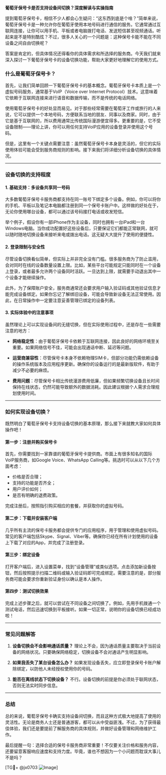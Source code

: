 **葡萄牙保号卡是否支持设备间切换？深度解读与实操指南**

提到葡萄牙保号卡，相信不少人都会心生疑问：“这东西到底是个啥？”简单来说，葡萄牙保号卡是一种允许你在葡萄牙使用本地号码进行通信的服务。它通常通过互联网连接，让你可以用手机、平板或者电脑拨打电话、发送短信甚至视频通话。听起来是不是特别酷炫？不过，很多人关心的一个问题是：这种保号卡能不能在不同设备之间自由切换呢？

答案是肯定的，但具体情况还得看你的具体需求和所选择的服务商。今天我们就来深入探讨一下葡萄牙保号卡的设备切换功能，帮助大家更好地理解它的使用方式。

### **什么是葡萄牙保号卡？**

首先，让我们简单回顾一下葡萄牙保号卡的基本概念。葡萄牙保号卡本质上是一个虚拟号码服务，通常基于VoIP（Voice over Internet Protocol）技术。这意味着它依赖于互联网连接来进行语音和数据传输，而不是传统的电话网络。

使用葡萄牙保号卡的好处显而易见。对于那些经常需要在葡萄牙工作或旅行的人来说，它可以提供一个本地号码，方便联系当地的朋友、同事以及商家。同时，由于它是基于互联网的，所以费用通常比传统国际漫游便宜得多。更重要的是，它不受设备限制——理论上讲，你可以用任何支持VoIP应用的设备登录并使用这个号码。

但是，这里有一个关键点需要注意：虽然葡萄牙保号卡本身是灵活的，但它的实际使用体验可能会受到服务商规则的影响。接下来我们将详细分析设备切换的具体情况。

---

### **设备切换的支持程度**

#### **1. 基础支持：多设备共享同一号码**
大多数葡萄牙保号卡服务商都支持在同一账号下绑定多个设备。例如，你可以将你的手机、平板以及笔记本电脑都注册到同一个保号卡账户中。这样做的好处在于，无论你使用哪台设备，都可以通过该号码接打电话或收发短信。

举个例子，假设你有一部iPhone作为主设备，同时也拥有一台iPad和一台Windows电脑。当你成功配置好这些设备后，只要保证它们都能正常联网，就可以随时随地切换设备来接听来电或拨出电话。这无疑大大提升了使用的便捷性。

#### **2. 登录限制与安全性**
尽管设备切换看似简单，但实际上并非完全没有门槛。很多服务商为了防止滥用，会对同时在线的设备数量设置上限。比如，某些平台可能规定只能同时在一个设备上登录，或者最多允许两个设备同时活跃。一旦达到上限，就需要手动退出其中一个设备才能继续操作。

此外，为了保障账户安全，服务商通常还会要求用户输入验证码或其他验证信息才能完成设备绑定。如果你忘记了解绑旧设备，可能会导致新设备无法正常使用。因此，在日常操作中一定要注意妥善管理已绑定的设备列表。

#### **3. 实际体验中的注意事项**
虽然理论上可以实现设备间的无缝切换，但在实际使用过程中，还是存在一些需要注意的地方：

- **网络稳定性**：由于葡萄牙保号卡依赖于互联网连接，因此良好的网络环境至关重要。如果网络信号不佳，可能会出现通话中断、延迟等问题。
  
- **运营商兼容性**：尽管保号卡本身不依赖物理SIM卡，但部分功能仍需依赖设备的操作系统版本及应用程序更新。确保你的设备运行的是最新版软件，有助于减少不必要的麻烦。

- **费用问题**：尽管保号卡相比传统漫游费用低廉，但如果频繁切换设备且长时间保持在线状态，仍然可能导致额外的数据消耗。因此建议根据个人需求合理规划使用时间。

---

### **如何实现设备切换？**

既然明白了葡萄牙保号卡支持设备切换的基本原理，那么接下来就教大家如何具体操作吧！

#### **第一步：注册并购买保号卡**
首先，你需要找到一家靠谱的葡萄牙保号卡提供商。市面上有很多知名的国际VoIP服务商，如Google Voice、WhatsApp Calling等。挑选时可以从以下几个方面考虑：
- 价格是否合理；
- 支持的功能是否齐全；
- 用户评价如何；
- 是否有明确的退费政策。

完成注册后，按照指引购买相应的套餐，并获取你的虚拟号码。

#### **第二步：下载并安装客户端**
几乎所有主流的保号卡服务都会提供专门的应用程序，用于管理和使用虚拟号码。常见的客户端包括Skype、Signal、Viber等。确保你已经在所有计划使用的设备上下载了对应的App，并完成了注册登录。

#### **第三步：绑定设备**
打开客户端后，进入设置菜单，找到“设备管理”或类似选项。点击添加新设备按钮，然后按照提示扫描二维码或输入验证码即可完成绑定。需要注意的是，部分服务商可能会要求你重新验证身份以确认是本人操作。

#### **第四步：测试切换效果**
完成上述步骤之后，就可以尝试在不同设备之间切换了。例如，先用手机拨通一个测试电话，然后迅速切换到平板接听。如果一切正常，说明你的设备切换已经成功啦！

---

### **常见问题解答**

1. **设备切换会不会影响通话质量？**
   理论上不会，因为通话质量主要取决于当前设备的网络状况。只要确保网络稳定，切换设备不会对通话产生明显影响。

2. **如果我丢失了某台设备怎么办？**
   如果发现设备丢失，应立即登录保号卡账户解除绑定，以防他人未经授权使用你的号码。

3. **能否在离线状态下切换设备？**
   不行。设备切换的前提是你必须处于联网状态，否则无法实时同步信息。

---

### **总结**

总的来说，葡萄牙保号卡确实支持设备间切换，而且这种方式极大地提高了使用的灵活性。无论是商务人士还是普通游客，都可以从中受益匪浅。不过，为了获得最佳体验，我们还是要提前了解服务商的具体规则，并做好设备管理和网络维护工作。

最后提醒一句：选择合适的保号卡服务商非常重要！不仅要关注价格和服务内容，还要留意客服响应速度和支持力度。毕竟，谁也不想因为一个小问题而耽误大事儿不是吗？

[TG💪+ @jx0703 ![Image](https://github.com/user-attachments/assets/dbca1d08-cadb-493c-b0ec-ad6f7a83f270)]